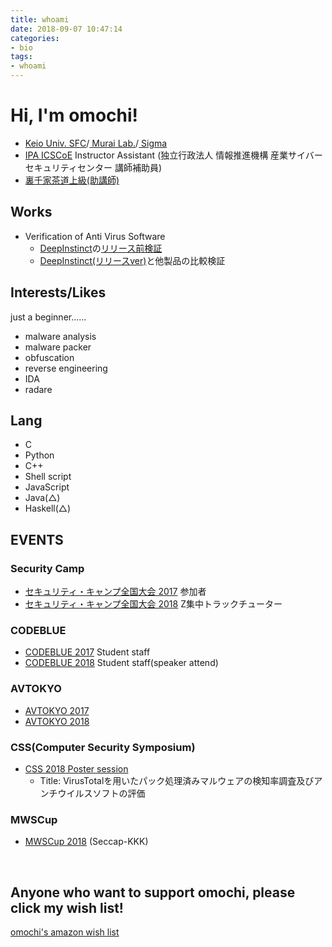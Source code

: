 ```yaml
---
title: whoami
date: 2018-09-07 10:47:14
categories:
- bio
tags: 
- whoami
---
```

# Hi, I'm omochi!

- [Keio Univ. SFC](https://www.sfc.keio.ac.jp/en/)/[ Murai Lab.](https://rg.sfc.keio.ac.jp/)/[ Sigma](https://sigma.fdsa.jp/)
- [IPA ICSCoE](https://www.ipa.go.jp/icscoe/campaign1.html) Instructor Assistant (独立行政法人 情報推進機構 産業サイバーセキュリティセンター 講師補助員)
- [裏千家茶道上級(助講師)](http://www.urasenke.or.jp/textb/culic/index.html)



## Works
- Verification of Anti Virus Software
    - [DeepInstinct](https://www.deepinstinct.com/)の[リリース前検証](https://www.asgent.co.jp/press/releases/2017/20170913-001151.html) 
    - [DeepInstinct(リリースver)](https://www.deepinstinct.com/)と他製品の比較検証

## Interests/Likes
just a beginner......
- malware analysis
- malware packer
- obfuscation
- reverse engineering
- IDA
- radare

## Lang
- C
- Python
- C++
- Shell script
- JavaScript
- Java(△)
- Haskell(△)

## EVENTS
### Security Camp
- [セキュリティ・キャンプ全国大会 2017](https://www.ipa.go.jp/jinzai/camp/2017/zenkoku2017.html) 参加者  
- [セキュリティ・キャンプ全国大会 2018](https://www.ipa.go.jp/jinzai/camp/2018/zenkoku2018_index.html) Z集中トラックチューター  

### CODEBLUE
- [CODEBLUE 2017](https://codeblue.jp/2017/) Student staff  
- [CODEBLUE 2018](https://codeblue.jp/2018/) Student staff(speaker attend)  

### AVTOKYO
- [AVTOKYO 2017](http://ja.avtokyo.org/avtokyo2017)
- [AVTOKYO 2018](http://ja.avtokyo.org/avtokyo2018)

### CSS(Computer Security Symposium)
- [CSS 2018](https://www.iwsec.org/css/2018/)[ Poster session](https://www.iwsec.org/css/2018/demo.html)
    - Title: VirusTotalを用いたパック処理済みマルウェアの検知率調査及びアンチウイルスソフトの評価

### MWSCup
- [MWSCup 2018](https://www.iwsec.org/mws/2018/) (Seccap-KKK)


</br>


## Anyone who want to support omochi, please click my wish list!
[omochi's amazon wish list](http://amzn.asia/6G2WJv9)

